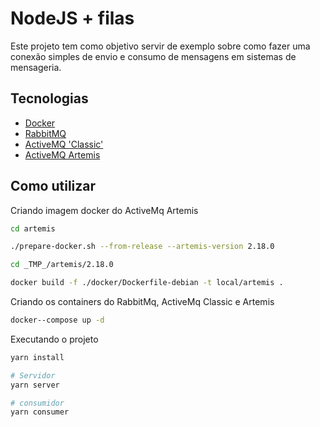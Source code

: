 # NodeJS + filas

Este projeto tem como objetivo servir de exemplo sobre como fazer uma conexão simples de envio e consumo de mensagens em sistemas de mensageria.

## Tecnologias

- [Docker](https://www.docker.com/)
- [RabbitMQ](https://www.rabbitmq.com/)
- [ActiveMQ 'Classic'](https://activemq.apache.org/components/classic/)
- [ActiveMQ Artemis](https://activemq.apache.org/components/artemis/)

## Como utilizar

Criando imagem docker do ActiveMq Artemis

```sh
cd artemis

./prepare-docker.sh --from-release --artemis-version 2.18.0

cd _TMP_/artemis/2.18.0

docker build -f ./docker/Dockerfile-debian -t local/artemis .
```

Criando os containers do RabbitMq, ActiveMq Classic e Artemis

```sh
docker--compose up -d
```

Executando o projeto

```sh
yarn install

# Servidor
yarn server

# consumidor
yarn consumer
```
